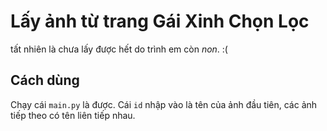 # Lấy ảnh từ trang Gái Xinh Chọn Lọc
tất nhiên là chưa lấy được hết do trình em còn *non*. :(
## Cách dùng
Chạy cái `main.py` là được. Cái `id` nhập vào là tên của ảnh đầu tiên, các ảnh tiếp theo có tên liên tiếp nhau.
